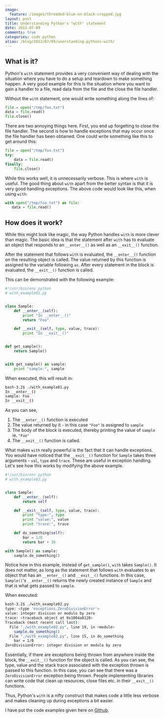 ```yaml
---
image:
  feature: /images/threaded-blue-on-black-cropped.jpg
layout: post
title: Understanding Python's "with" statement
date: 2012-07-09
comments: true
categories: code python
alias: /blog/2012/07/09/unerstanding-pythons-with/
---
```

## What is it?
Python's `with` statement provides a very convenient way of dealing with the situation where you have to do a setup and teardown to make something happen. A very good example for this is the situation where you want to gain a handler to a file, read data from the file and the close the file handler.

Without the `with` statement, one would write something along the lines of:
```python
file = open("/tmp/foo.txt")
data = file.read()
file.close()
```
There are two annoying things here. First, you end up forgetting to close the file handler. The second is how to handle exceptions that may occur once the file handler has been obtained. One could write something like this to get around this:
```python
file = open("/tmp/foo.txt")
try:
    data = file.read()
finally:
    file.close()
```
While this works well, it is unnecessarily verbose. This is where `with` is useful. The good thing about `with` apart from the better syntax is that it is very good handling exceptions. The above code would look like this, when using `with`:
```python
with open("/tmp/foo.txt") as file:
   data = file.read()
```

<!--more-->

## How does it work?
While this might look like magic, the way Python handles `with` is more clever than magic. The basic idea is that the statement after `with` has to evaluate an object that responds to an `__enter__()` as well as an `__exit__()` function.

After the statement that follows `with` is evaluated, the `__enter__()` function on the resulting object is called. The value returned by this function is assigned to the variable following `as`. After every statement in the block is evaluated, the `__exit__()` function is called.

This can be demonstrated with the following example:
```python
#!/usr/bin/env python
# with_example01.py


class Sample:
    def __enter__(self):
        print "In __enter__()"
        return "Foo"

    def __exit__(self, type, value, trace):
        print "In __exit__()"


def get_sample():
    return Sample()


with get_sample() as sample:
    print "sample:", sample
```

When executed, this will result in:
```bash
bash-3.2$ ./with_example01.py
In __enter__()
sample: Foo
In __exit__()
```
As you can see,

1. The `__enter__()` function is executed
2. The value returned by it - in this case `"Foo"` is assigned to `sample`
3. The body of the block is executed, thereby printing the value of `sample` ie. `"Foo"`
4. The `__exit__()` function is called.

What makes `with` really powerful is the fact that it can handle exceptions. You would have noticed that the `__exit__()` function for `Sample` takes three arguments - `val`, `type` and `trace`. These are useful in exception handling. Let's see how this works by modifying the above example.

```python
#!/usr/bin/env python
# with_example02.py


class Sample:
    def __enter__(self):
        return self

    def __exit__(self, type, value, trace):
        print "type:", type
        print "value:", value
        print "trace:", trace

    def do_something(self):
        bar = 1/0
        return bar + 10

with Sample() as sample:
    sample.do_something()
```

Notice how in this example, instead of `get_sample()`, `with` takes `Sample()`. It does not matter, as long as the statement that follows `with` evaluates to an object that has an `__enter__()` and `__exit__()` functions. In this case, `Sample()`'s `__enter__()` returns the newly created instance of `Sample` and that is what gets passed to `sample`.

When executed:
```bash
bash-3.2$ ./with_example02.py
type: <type 'exceptions.ZeroDivisionError'>
value: integer division or modulo by zero
trace: <traceback object at 0x1004a8128>
Traceback (most recent call last):
  File "./with_example02.py", line 19, in <module>
    sample.do_something()
  File "./with_example02.py", line 15, in do_something
    bar = 1/0
ZeroDivisionError: integer division or modulo by zero
```
Essentially, if there are exceptions being thrown from anywhere inside the block, the `__exit__()` function for the object is called. As you can see, the type, value and the stack trace associated with the exception thrown is passed to this function. In this case, you can see that there was a `ZeroDivisionError` exception being thrown. People implementing libraries can write code that clean up resources, close files etc. in their `__exit__()` functions.

Thus, Python's `with` is a nifty construct that makes code a little less verbose and makes cleaning up during exceptions a bit easier.

I have put the code examples given here on [Github](https://github.com/sdqali/python_dojo/tree/master/with).
